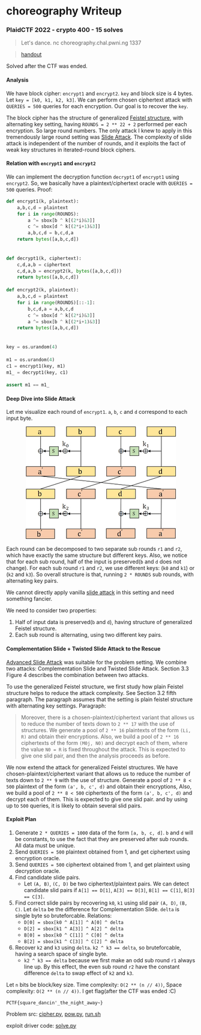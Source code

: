 # choreography Writeup
 
### PlaidCTF 2022 - crypto 400 - 15 solves
 
> Let's dance. nc choreography.chal.pwni.ng 1337
 
> [handout](choreography.409bac9b3fc5cd73a5d46b0f2bcf51f4331bdb6094c8d47b39c4d4ea32ad2028.tgz)
 
Solved after the CTF was ended.
 
#### Analysis
 
We have block cipher: `encrypt1` and `encrypt2`. `key` and block size is 4 bytes. Let `key = [k0, k1, k2, k3]`. We can perform chosen ciphertext attack with `QUERIES = 500` queries for each encryption. Our goal is to recover the `key`.
 
The block cipher has the structure of generalized [Feistel structure](https://en.wikipedia.org/wiki/Feistel_cipher), with alternating key setting, having `ROUNDS = 2 ** 22 + 2` performed per each encryption. So large round numbers. The only attack I knew to apply in this tremendously large round setting was [Slide Attack](https://en.wikipedia.org/wiki/Slide_attack). The complexity of slide attack is independent of the number of rounds, and it exploits the fact of weak key structures in iterated-round block ciphers.
 
#### Relation with `encrypt1` and `encrypt2`
 
We can implement the decryption function `decrypt1` of `encrypt1` using `encrypt2`. So, we basically have a plaintext/ciphertext oracle with `QUERIES = 500` queries. Proof:
 
```python
def encrypt1(k, plaintext):
    a,b,c,d = plaintext
    for i in range(ROUNDS):
        a ^= sbox[b ^ k[(2*i)&3]]
        c ^= sbox[d ^ k[(2*i+1)&3]]
        a,b,c,d = b,c,d,a
    return bytes([a,b,c,d])
 
 
def decrypt1(k, ciphertext):
    c,d,a,b = ciphertext
    c,d,a,b = encrypt2(k, bytes([a,b,c,d]))
    return bytes([a,b,c,d])
 
def encrypt2(k, plaintext):
    a,b,c,d = plaintext
    for i in range(ROUNDS)[::-1]:
        b,c,d,a = a,b,c,d
        c ^= sbox[d ^ k[(2*i)&3]]
        a ^= sbox[b ^ k[(2*i+1)&3]]
    return bytes([a,b,c,d])
 
 
key = os.urandom(4)
 
m1 = os.urandom(4)
c1 = encrypt1(key, m1)
m1_ = decrypt1(key, c1)
 
assert m1 == m1_
```
 
#### Deep Dive into Slide Attack
 
Let me visualize each round of `encrypt1`. `a`, `b`, `c` and `d` correspond to each input byte.
 
<p align="center">
  <img height="300" src="diag1.jpg">
</p>
 
Each round can be decomposed to two separate sub rounds `r1` and `r2`, which have exactly the same structure but different keys. Also, we notice that for each sub round, half of the input is preserved(`b` and `d` does not change). For each sub round `r1` and `r2`, we use different keys: (`k0` and `k1`) or (`k2` and `k3`). So overall structure is that, running `2 * ROUNDS` sub rounds, with alternating key pairs.
 
We cannot directly apply vanilla [slide attack](https://link.springer.com/content/pdf/10.1007/3-540-48519-8_18.pdf) in this setting and need something fancier.
 
We need to consider two properties:
1. Half of input data is preserved(`b` and `d`), having structure of generalized Feistel structure.
2. Each sub round is alternating, using two different key pairs.
 
#### Complementation Slide + Twisted Slide Attack to the Rescue
 
[Advanced Slide Attack](https://www.iacr.org/archive/eurocrypt2000/1807/18070595-new.pdf) was suitable for the problem setting. We combine two attacks: Complementation Slide and Twisted Slide Attack. Section 3.3 Figure 4 describes the combination between two attacks.
 
To use the generalized Feistel structure, we first study how plain Feistel structure helps to reduce the attack complexity. See Section 3.2 fifth paragraph. The paragraph assumes that the setting is plain feistel structure with alternating key settings. Paragraph:
 
> Moreover, there is a chosen-plaintext/ciphertext variant that allows us to reduce the number of texts down to `2 ** 17` with the use of structures. We generate a pool of `2 ** 16` plaintexts of the form `(Li, R)` and obtain their encryptions. Also, we build a pool of `2 ** 16` ciphertexts of the form `(M0j, N0)` and decrypt each of them, where the value `N0 = R` is fixed throughout the attack. This is expected to give one slid pair, and then the analysis proceeds as before.
 
We now extend the attack for generalized Feistel structures. We have chosen-plaintext/ciphertext variant that allows us to reduce the number of texts down to `2 ** 9` with the use of structure. Generate a pool of `2 ** 8 < 500` plaintext of the form `(a', b, c', d)` and obtain their encryptions, Also, we build a pool of `2 ** 8 < 500` ciphertexts of the form `(a', b, c', d)` and decrypt each of them. This is expected to give one slid pair. and by using up to `500` queries, it is likely to obtain several slid pairs.
 
#### Exploit Plan
 
1. Generate `2 * QUERIES = 1000` data of the form `[a, b, c, d]`. `b` and `d` will be constants, to use the fact that they are preserved after sub rounds. All data must be unique.
2. Send `QUERIES = 500` plaintext obtained from 1, and get ciphertext using encryption oracle.
3. Send `QUERIES = 500` ciphertext obtained from 1, and get plaintext using decryption oracle.
4. Find candidate slide pairs.
    - Let `(A, B)`, `(C, D)` be two ciphertext/plaintext pairs. We can detect candidate slid pairs if `A[1] == D[1]`, `A[3] == D[3]`, `B[1] == C[1]`, `B[3] == C[3]`.
5. Find correct slide pairs by recovering `k0`, `k1` using slid pair `(A, D)`, `(B, C)`. Let `delta` be the difference for Complementation Slide. `delta` is single byte so bruteforcable. Relations:
    - `D[0] = sbox[k0 ^ A[1]] ^ A[0] ^ delta`
    - `D[2] = sbox[k1 ^ A[3]] ^ A[2] ^ delta`
    - `B[0] = sbox[k0 ^ C[1]] ^ C[0] ^ delta`
    - `B[2] = sbox[k1 ^ C[3]] ^ C[2] ^ delta`
6. Recover `k2` and `k3` using `delta`. `k2 ^ k3 == delta`, so bruteforcable, having a search space of single byte.
    - `k2 ^ k3 == delta` because we first make an odd sub round `r1` always line up. By this effect, the even sub round `r2` have the constant difference `delta` to swap effect of `k2` and `k3`.
 
Let `n` bits be block/key size. Time complexity: `O(2 ** (n // 4))`, Space complexity: `O(2 ** (n // 4))`. I get flag(after the CTF was ended :C)
```
PCTF{square_dancin'_the_night_away~}
```
 
Problem src: [cipher.py](cipher.py), [pow.py](pow.py), [run.sh](run.sh)
 
exploit driver code: [solve.py](solve.py)
 

